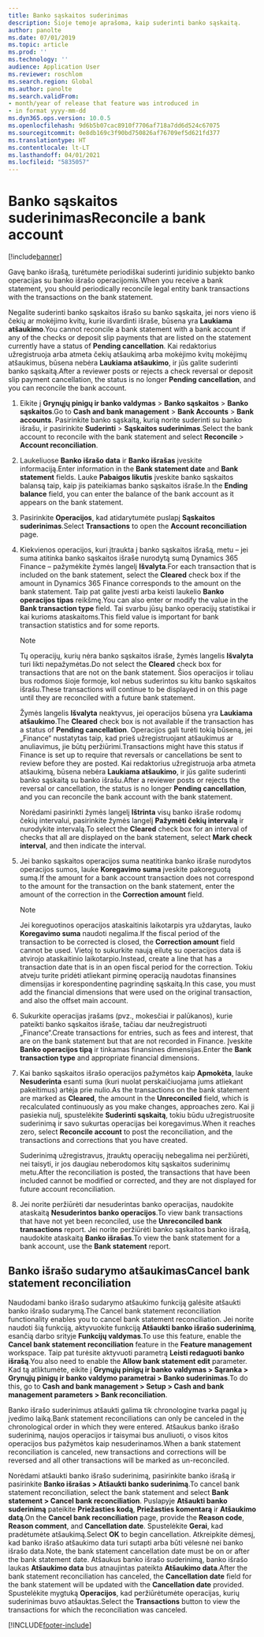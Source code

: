 ```yaml
---
title: Banko sąskaitos suderinimas
description: Šioje temoje aprašoma, kaip suderinti banko sąskaitą.
author: panolte
ms.date: 07/01/2019
ms.topic: article
ms.prod: ''
ms.technology: ''
audience: Application User
ms.reviewer: roschlom
ms.search.region: Global
ms.author: panolte
ms.search.validFrom:
- month/year of release that feature was introduced in
- in format yyyy-mm-dd
ms.dyn365.ops.version: 10.0.5
ms.openlocfilehash: 9d6b5b07cac8910f7706af718a7dd6d524c67075
ms.sourcegitcommit: 0e8db169c3f90bd750826af76709ef5d621fd377
ms.translationtype: HT
ms.contentlocale: lt-LT
ms.lasthandoff: 04/01/2021
ms.locfileid: "5835057"
---
```

# <a name="reconcile-a-bank-account"></a><span data-ttu-id="69da4-103">Banko sąskaitos suderinimas</span><span class="sxs-lookup"><span data-stu-id="69da4-103">Reconcile a bank account</span></span>

[!include[banner](../includes/banner.md)]

<span data-ttu-id="69da4-104">Gavę banko išrašą, turėtumėte periodiškai suderinti juridinio subjekto banko operacijas su banko išrašo operacijomis.</span><span class="sxs-lookup"><span data-stu-id="69da4-104">When you receive a bank statement, you should periodically reconcile legal entity bank transactions with the transactions on the bank statement.</span></span>

<span data-ttu-id="69da4-105">Negalite suderinti banko sąskaitos išrašo su banko sąskaita, jei nors vieno iš čekių ar mokėjimo kvitų, kurie išvardinti išraše, būsena yra **Laukiama atšaukimo**.</span><span class="sxs-lookup"><span data-stu-id="69da4-105">You cannot reconcile a bank statement with a bank account if any of the checks or deposit slip payments that are listed on the statement currently have a status of **Pending cancellation**.</span></span> <span data-ttu-id="69da4-106">Kai redaktorius užregistruoja arba atmeta čekių atšaukimą arba mokėjimo kvitų mokėjimų atšaukimus, būsena nebėra **Laukiama atšaukimo**, ir jūs galite suderinti banko sąskaitą.</span><span class="sxs-lookup"><span data-stu-id="69da4-106">After a reviewer posts or rejects a check reversal or deposit slip payment cancellation, the status is no longer **Pending cancellation**, and you can reconcile the bank account.</span></span>

1.  <span data-ttu-id="69da4-107">Eikite į **Grynųjų pinigų ir banko valdymas** \> **Banko sąskaitos** \> **Banko sąskaitos**.</span><span class="sxs-lookup"><span data-stu-id="69da4-107">Go to **Cash and bank management** \> **Bank Accounts** \> **Bank accounts**.</span></span> <span data-ttu-id="69da4-108">Pasirinkite banko sąskaitą, kurią norite suderinti su banko išrašu, ir pasirinkite **Suderinti** > **Sąskaitos suderinimas**.</span><span class="sxs-lookup"><span data-stu-id="69da4-108">Select the bank account to reconcile with the bank statement and select **Reconcile** > **Account reconciliation**.</span></span>

2.  <span data-ttu-id="69da4-109">Laukeliuose **Banko išrašo data** ir **Banko išrašas** įveskite informaciją.</span><span class="sxs-lookup"><span data-stu-id="69da4-109">Enter information in the **Bank statement date** and **Bank statement** fields.</span></span> <span data-ttu-id="69da4-110">Lauke **Pabaigos likutis** įveskite banko sąskaitos balansą taip, kaip jis pateikiamas banko sąskaitos išraše.</span><span class="sxs-lookup"><span data-stu-id="69da4-110">In the **Ending balance** field, you can enter the balance of the bank account as it appears on the bank statement.</span></span>

3.  <span data-ttu-id="69da4-111">Pasirinkite **Operacijos**, kad atidarytumėte puslapį **Sąskaitos suderinimas**.</span><span class="sxs-lookup"><span data-stu-id="69da4-111">Select **Transactions** to open the **Account reconciliation** page.</span></span>

4.  <span data-ttu-id="69da4-112">Kiekvienos operacijos, kuri įtraukta į banko sąskaitos išrašą, metu – jei suma atitinka banko sąskaitos išraše nurodytą sumą Dynamics 365 Finance – pažymėkite žymės langelį **Išvalyta**.</span><span class="sxs-lookup"><span data-stu-id="69da4-112">For each transaction that is included on the bank statement, select the **Cleared** check box if the amount in Dynamics 365 Finance corresponds to the amount on the bank statement.</span></span> <span data-ttu-id="69da4-113">Taip pat galite įvesti arba keisti laukelio **Banko operacijos tipas** reikšmę.</span><span class="sxs-lookup"><span data-stu-id="69da4-113">You can also enter or modify the value in the **Bank transaction type** field.</span></span> <span data-ttu-id="69da4-114">Tai svarbu jūsų banko operacijų statistikai ir kai kurioms ataskaitoms.</span><span class="sxs-lookup"><span data-stu-id="69da4-114">This field value is important for bank transaction statistics and for some reports.</span></span>
    

    > [!NOTE]
    > <P><span data-ttu-id="69da4-115">Tų operacijų, kurių nėra banko sąskaitos išraše, žymės langelis <STRONG>Išvalyta</STRONG> turi likti nepažymėtas.</span><span class="sxs-lookup"><span data-stu-id="69da4-115">Do not select the <STRONG>Cleared</STRONG> check box for transactions that are not on the bank statement.</span></span> <span data-ttu-id="69da4-116">Šios operacijos ir toliau bus rodomos šioje formoje, kol nebus suderintos su kitu banko sąskaitos išrašu.</span><span class="sxs-lookup"><span data-stu-id="69da4-116">These transactions will continue to be displayed in on this page until they are reconciled with a future bank statement.</span></span></P>
    > <P><span data-ttu-id="69da4-117">Žymės langelis <STRONG>Išvalyta</STRONG> neaktyvus, jei operacijos būsena yra <STRONG>Laukiama atšaukimo</STRONG>.</span><span class="sxs-lookup"><span data-stu-id="69da4-117">The <STRONG>Cleared</STRONG> check box is not available if the transaction has a status of <STRONG>Pending cancellation</STRONG>.</span></span> <span data-ttu-id="69da4-118">Operacijos gali turėti tokią būseną, jei „Finance“ nustatytas taip, kad prieš užregistruojant atšaukimus ar anuliavimus, jie būtų peržiūrimi.</span><span class="sxs-lookup"><span data-stu-id="69da4-118">Transactions might have this status if Finance is set up to require that reversals or cancellations be sent to review before they are posted.</span></span> <span data-ttu-id="69da4-119">Kai redaktorius užregistruoja arba atmeta atšaukimą, būsena nebėra <STRONG>Laukiama atšaukimo</STRONG>, ir jūs galite suderinti banko sąskaitą su banko išrašu.</span><span class="sxs-lookup"><span data-stu-id="69da4-119">After a reviewer posts or rejects the reversal or cancellation, the status is no longer <STRONG>Pending cancellation</STRONG>, and you can reconcile the bank account with the bank statement.</span></span></P>

    
    <span data-ttu-id="69da4-120">Norėdami pasirinkti žymės langelį **Ištrinta** visų banko išraše rodomų čekių intervalui, pasirinkite žymės langelį **Pažymėti čekių intervalą** ir nurodykite intervalą.</span><span class="sxs-lookup"><span data-stu-id="69da4-120">To select the **Cleared** check box for an interval of checks that all are displayed on the bank statement, select **Mark check interval**, and then indicate the interval.</span></span>

5.  <span data-ttu-id="69da4-121">Jei banko sąskaitos operacijos suma neatitinka banko išraše nurodytos operacijos sumos, lauke **Koregavimo suma** įveskite pakoreguotą sumą.</span><span class="sxs-lookup"><span data-stu-id="69da4-121">If the amount for a bank account transaction does not correspond to the amount for the transaction on the bank statement, enter the amount of the correction in the **Correction amount** field.</span></span>
    

    > [!NOTE]
    > <P><span data-ttu-id="69da4-122">Jei koreguotinos operacijos ataskaitinis laikotarpis yra uždarytas, lauko <STRONG>Koregavimo suma</STRONG> naudoti negalima.</span><span class="sxs-lookup"><span data-stu-id="69da4-122">If the fiscal period of the transaction to be corrected is closed, the <STRONG>Correction amount</STRONG> field cannot be used.</span></span> <span data-ttu-id="69da4-123">Vietoj to sukurkite naują eilutę su operacijos data iš atvirojo ataskaitinio laikotarpio.</span><span class="sxs-lookup"><span data-stu-id="69da4-123">Instead, create a line that has a transaction date that is in an open fiscal period for the correction.</span></span> <span data-ttu-id="69da4-124">Tokiu atveju turite pridėti atliekant pirminę operaciją naudotas finansines dimensijas ir korespondentinę pagrindinę sąskaitą.</span><span class="sxs-lookup"><span data-stu-id="69da4-124">In this case, you must add the financial dimensions that were used on the original transaction, and also the offset main account.</span></span></P>



6.  <span data-ttu-id="69da4-125">Sukurkite operacijas įrašams (pvz., mokesčiai ir palūkanos), kurie pateikti banko sąskaitos išraše, tačiau dar neužregistruoti „Finance“.</span><span class="sxs-lookup"><span data-stu-id="69da4-125">Create transactions for entries, such as fees and interest, that are on the bank statement but that are not recorded in Finance.</span></span> <span data-ttu-id="69da4-126">Įveskite **Banko operacijos tipą** ir tinkamas finansines dimensijas.</span><span class="sxs-lookup"><span data-stu-id="69da4-126">Enter the **Bank transaction type** and appropriate financial dimensions.</span></span>

7.  <span data-ttu-id="69da4-127">Kai banko sąskaitos išrašo operacijos pažymėtos kaip **Apmokėta**, lauke **Nesuderinta** esanti suma (kuri nuolat perskaičiuojama jums atliekant pakeitimus) artėja prie nulio.</span><span class="sxs-lookup"><span data-stu-id="69da4-127">As the transactions on the bank statement are marked as **Cleared**, the amount in the **Unreconciled** field, which is recalculated continuously as you make changes, approaches zero.</span></span> <span data-ttu-id="69da4-128">Kai ji pasiekia nulį, spustelėkite **Suderinti sąskaitą**, tokiu būdu užregistruosite suderinimą ir savo sukurtas operacijas bei koregavimus.</span><span class="sxs-lookup"><span data-stu-id="69da4-128">When it reaches zero, select **Reconcile account** to post the reconciliation, and the transactions and corrections that you have created.</span></span>
    
    <span data-ttu-id="69da4-129">Suderinimą užregistravus, įtrauktų operacijų nebegalima nei peržiūrėti, nei taisyti, ir jos daugiau neberodomos kitų sąskaitos suderinimų metu.</span><span class="sxs-lookup"><span data-stu-id="69da4-129">After the reconciliation is posted, the transactions that have been included cannot be modified or corrected, and they are not displayed for future account reconciliation.</span></span>

8.  <span data-ttu-id="69da4-130">Jei norite peržiūrėti dar nesuderintas banko operacijas, naudokite ataskaitą **Nesuderintos banko operacijos**.</span><span class="sxs-lookup"><span data-stu-id="69da4-130">To view bank transactions that have not yet been reconciled, use the **Unreconciled bank transactions** report.</span></span> <span data-ttu-id="69da4-131">Jei norite peržiūrėti banko sąskaitos banko išrašą, naudokite ataskaitą **Banko išrašas**.</span><span class="sxs-lookup"><span data-stu-id="69da4-131">To view the bank statement for a bank account, use the **Bank statement** report.</span></span>

## <a name="cancel-bank-statement-reconciliation"></a><span data-ttu-id="69da4-132">Banko išrašo sudarymo atšaukimas</span><span class="sxs-lookup"><span data-stu-id="69da4-132">Cancel bank statement reconciliation</span></span> 

<span data-ttu-id="69da4-133">Naudodami banko išrašo sudarymo atšaukimo funkciją galėsite atšaukti banko išrašo sudarymą.</span><span class="sxs-lookup"><span data-stu-id="69da4-133">The Cancel bank statement reconciliation functionality enables you to cancel bank statement reconciliation.</span></span> <span data-ttu-id="69da4-134">Jei norite naudoti šią funkciją, aktyvuokite funkciją **Atšaukti banko išrašo suderinimą**, esančią darbo srityje **Funkcijų valdymas**.</span><span class="sxs-lookup"><span data-stu-id="69da4-134">To use this feature, enable the **Cancel bank statement reconciliation** feature in the **Feature management** workspace.</span></span> <span data-ttu-id="69da4-135">Taip pat turėsite aktyvuoti parametrą **Leisti redaguoti banko išrašą**.</span><span class="sxs-lookup"><span data-stu-id="69da4-135">You also need to enable the **Allow bank statement edit** parameter.</span></span> <span data-ttu-id="69da4-136">Kad tą atliktumėte, eikite į **Grynųjų pinigų ir banko valdymas > Sąranka > Grynųjų pinigų ir banko valdymo parametrai > Banko suderinimas**.</span><span class="sxs-lookup"><span data-stu-id="69da4-136">To do this, go to **Cash and bank management > Setup > Cash and bank management parameters > Bank reconciliation**.</span></span>
 
<span data-ttu-id="69da4-137">Banko išrašo suderinimus atšaukti galima tik chronologine tvarka pagal jų įvedimo laiką.</span><span class="sxs-lookup"><span data-stu-id="69da4-137">Bank statement reconciliations can only be canceled in the chronological order in which they were entered.</span></span> <span data-ttu-id="69da4-138">Atšaukus banko išrašo suderinimą, naujos operacijos ir taisymai bus anuliuoti, o visos kitos operacijos bus pažymėtos kaip nesuderinamos.</span><span class="sxs-lookup"><span data-stu-id="69da4-138">When a bank statement reconciliation is canceled, new transactions and corrections will be reversed and all other transactions will be marked as un-reconciled.</span></span>
 
<span data-ttu-id="69da4-139">Norėdami atšaukti banko išrašo suderinimą, pasirinkite banko išrašą ir pasirinkite **Banko išrašas > Atšaukti banko suderinimą**.</span><span class="sxs-lookup"><span data-stu-id="69da4-139">To cancel bank statement reconciliation, select the bank statement and select **Bank statement > Cancel bank reconciliation**.</span></span> <span data-ttu-id="69da4-140">Puslapyje **Atšaukti banko suderinimą** pateikite **Priežasties kodą**, **Priežasties komentarą** ir **Atšaukimo datą**.</span><span class="sxs-lookup"><span data-stu-id="69da4-140">On the **Cancel bank reconciliation** page, provide the **Reason code**, **Reason comment**, and **Cancellation date**.</span></span> <span data-ttu-id="69da4-141">Spustelėkite **Gerai**, kad pradėtumėte atšaukimą.</span><span class="sxs-lookup"><span data-stu-id="69da4-141">Select **OK** to begin cancellation.</span></span> <span data-ttu-id="69da4-142">Atkreipkite dėmesį, kad banko išrašo atšaukimo data turi sutapti arba būti vėlesnė nei banko išrašo data.</span><span class="sxs-lookup"><span data-stu-id="69da4-142">Note, the bank statement cancellation date must be on or after the bank statement date.</span></span> <span data-ttu-id="69da4-143">Atšaukus banko išrašo suderinimą, banko išrašo laukas **Atšaukimo data** bus atnaujintas pateikta **Atšaukimo data**.</span><span class="sxs-lookup"><span data-stu-id="69da4-143">After the bank statement reconciliation has canceled, the **Cancellation date** field for the bank statement will be updated with the **Cancellation date** provided.</span></span> <span data-ttu-id="69da4-144">Spustelėkite mygtuką **Operacijos**, kad peržiūrėtumėte operacijas, kurių suderinimas buvo atšauktas.</span><span class="sxs-lookup"><span data-stu-id="69da4-144">Select the **Transactions** button to view the transactions for which the reconciliation was canceled.</span></span>


[!INCLUDE[footer-include](../../includes/footer-banner.md)]